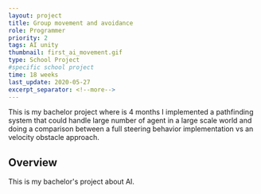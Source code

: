 ```yaml
---
layout: project
title: Group movement and avoidance
role: Programmer
priority: 2
tags: AI unity
thumbnail: first_ai_movement.gif
type: School Project
#specific school project
time: 18 weeks
last_update: 2020-05-27
excerpt_separator: <!--more-->
---
```

This is my bachelor project where is 4 months I implemented a pathfinding system that could handle large number of agent in a large scale world and doing 
a comparison between a full steering behavior implementation vs an velocity obstacle approach.
<!--more-->

## Overview
This is my bachelor's project about AI.